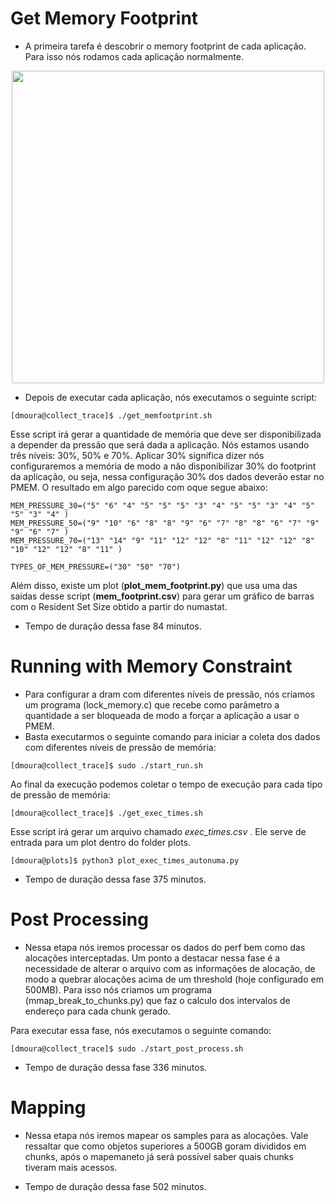 # Get Memory Footprint

* A primeira tarefa é descobrir o memory footprint de cada aplicação. Para isso nós rodamos cada aplicação normalmente. 

<p align="center">
<a href="design.pdf" class="image fit"><img src="design.png" width="500" alt=""></a>
</p>


* Depois de executar cada aplicação, nós executamos o seguinte script:

```console
[dmoura@collect_trace]$ ./get_memfootprint.sh 
```

Esse script irá gerar a quantidade de memória que deve ser disponibilizada a depender da pressão que será dada a aplicação. Nós estamos usando três níveis: 30%, 50% e 70%. Aplicar 30% significa dizer nós configuraremos a memória de modo a não disponibilizar 30% do footprint da aplicação, ou seja, nessa configuração 30% dos dados deverão estar no PMEM. O resultado em algo parecido com oque segue abaixo:

```console
MEM_PRESSURE_30=("5" "6" "4" "5" "5" "5" "3" "4" "5" "5" "3" "4" "5" "5" "3" "4" )
MEM_PRESSURE_50=("9" "10" "6" "8" "8" "9" "6" "7" "8" "8" "6" "7" "9" "9" "6" "7" )
MEM_PRESSURE_70=("13" "14" "9" "11" "12" "12" "8" "11" "12" "12" "8" "10" "12" "12" "8" "11" )

TYPES_OF_MEM_PRESSURE=("30" "50" "70")
```

Além disso, existe um plot (**plot_mem_footprint.py**) que usa uma das saidas desse script (**mem_footprint.csv**) para gerar um gráfico de barras com o Resident Set Size obtido a partir do numastat. 
* Tempo de duração dessa fase 84 minutos.

# Running with Memory Constraint

* Para configurar a dram com diferentes níveis de pressão, nós criamos um programa (lock_memory.c) que recebe como parâmetro a quantidade a ser bloqueada de modo a forçar a aplicação a usar o PMEM.
* Basta executarmos o seguinte comando para iniciar a coleta dos dados com diferentes níveis de pressão de memória:

```console
[dmoura@collect_trace]$ sudo ./start_run.sh
```
Ao final da execução podemos coletar o tempo de execução para cada tipo de pressão de memória:

```console
[dmoura@collect_trace]$ ./get_exec_times.sh
```

Esse script irá gerar um arquivo chamado *exec_times.csv* . Ele serve de entrada para um plot dentro do folder plots.

```console
[dmoura@plots]$ python3 plot_exec_times_autonuma.py
```

* Tempo de duração dessa fase 375 minutos.

# Post Processing

* Nessa etapa nós iremos processar os dados do perf bem como das alocações interceptadas. Um ponto a destacar nessa fase é a necessidade de alterar o arquivo com as informações de alocação, de modo a quebrar alocações acima de um threshold (hoje configurado em 500MB). Para isso nós criamos um programa (mmap_break_to_chunks.py) que faz o calculo dos intervalos de endereço para cada chunk gerado.

Para executar essa fase, nós executamos o seguinte comando:

```console
[dmoura@collect_trace]$ sudo ./start_post_process.sh
```
* Tempo de duração dessa fase 336 minutos.

# Mapping

* Nessa etapa nós iremos mapear os samples para as alocações. Vale ressaltar que como objetos superiores a 500GB goram divididos em chunks, após o mapemaneto já será possível saber quais chunks tiveram mais acessos.

* Tempo de duração dessa fase 502 minutos.
